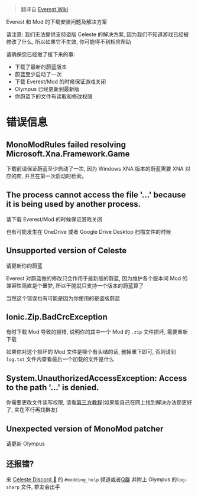 > 翻译自 <a href="https://github.com/EverestAPI/Resources/wiki/Everest-Install-Issues" target="_blank">Everest Wiki</a>

Everest 和 Mod 的下载安装问题及解决方案

请注意: 我们无法提供支持盗版 Celeste 的解决方案, 因为我们不知道游戏已经被修改了什么, 所以如果它不生效, 你可能得不到相应帮助

请确保您已经做了接下来的事: 

- 下载了最新的蔚蓝版本
- 蔚蓝至少启动了一次
- 下载 Everest/Mod 的时候保证游戏关闭
- Olympus 已经更新到最新版
- 你蔚蓝下的文件有读取和修改权限

# 错误信息

## MonoModRules failed resolving Microsoft.Xna.Framework.Game

下载前请保证蔚蓝至少启动了一次, 因为 Windows XNA 版本的蔚蓝需要 XNA 对应的库, 并且在第一次启动时检索。

## The process cannot access the file '...' because it is being used by another process.

请下载 Everest/Mod 的时候保证游戏关闭

也有可能发生在 OneDrive 或者 Google Drive Desktop 扫描文件的时候

## Unsupported version of Celeste

请更新你的蔚蓝

Everest 对蔚蓝做的修改只会作用于最新版的蔚蓝, 因为维护各个版本间 Mod 的兼容性简直是个噩梦, 所以干脆就只支持一个版本的蔚蓝算了

当然这个错误也有可能是因为你使用的是盗版蔚蓝

## Ionic.Zip.BadCrcException

有时下载 Mod 导致的报错, 说明你的其中一个 Mod 的 `.zip` 文件损坏, 需要重新下载

如果你对这个损坏的 Mod 文件是哪个有头绪的话, 删掉重下即可, 否则请到 `log.txt` 文件内查看最后一个加载的文件是什么

## System.UnauthorizedAccessException: Access to the path '...' is denied.

你需要更改文件读写权限, 请看<a href="https://www.thewindowsclub.com/change-files-and-folders-permissions-in-windows-10" target="_blank">第三方教程</a>(如果能自己在网上找到解决办法那更好了, 实在不行再找群友)

## Unexpected version of MonoMod patcher

请更新 Olympus

## 还报错?

来 <a href="https://discord.gg/celeste" target="_blank">Celeste Discord :link:</a> 的 `#modding_help` 频道或者<a href="https://qm.qq.com/q/pbx4eqW8dG" target="_blank">Q群</a> 并附上 Olympus 的`log-sharp` 文件, 群友会出手
